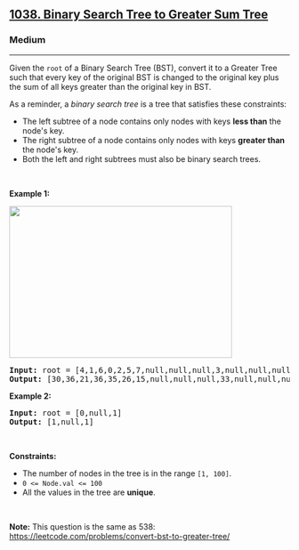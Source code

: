 <h2><a href="https://leetcode.com/problems/binary-search-tree-to-greater-sum-tree/">1038. Binary Search Tree to Greater Sum Tree</a></h2><h3>Medium</h3><hr><div><p usedbyfluent="true">Given the <code>root</code> of a Binary Search Tree (BST), convert it to a Greater Tree such that every key of the original BST is changed to the original key plus the sum of all keys greater than the original key in BST.</p>

<p usedbyfluent="true">As a reminder, a <em usedbyfluent="true">binary search tree</em> is a tree that satisfies these constraints:</p>

<ul usedbyfluent="true">
	<li usedbyfluent="true">The left subtree of a node contains only nodes with keys <strong usedbyfluent="true">less than</strong> the node's key.</li>
	<li usedbyfluent="true">The right subtree of a node contains only nodes with keys <strong usedbyfluent="true">greater than</strong> the node's key.</li>
	<li usedbyfluent="true">Both the left and right subtrees must also be binary search trees.</li>
</ul>

<p usedbyfluent="true">&nbsp;</p>
<p><strong usedbyfluent="true">Example 1:</strong></p>
<img alt="" src="https://assets.leetcode.com/uploads/2019/05/02/tree.png" style="width: 400px; height: 273px;">
<pre><strong>Input:</strong> root = [4,1,6,0,2,5,7,null,null,null,3,null,null,null,8]
<strong>Output:</strong> [30,36,21,36,35,26,15,null,null,null,33,null,null,null,8]
</pre>

<p><strong>Example 2:</strong></p>

<pre><strong>Input:</strong> root = [0,null,1]
<strong>Output:</strong> [1,null,1]
</pre>

<p>&nbsp;</p>
<p><strong>Constraints:</strong></p>

<ul>
	<li>The number of nodes in the tree is in the range <code>[1, 100]</code>.</li>
	<li><code>0 &lt;= Node.val &lt;= 100</code></li>
	<li>All the values in the tree are <strong>unique</strong>.</li>
</ul>

<p>&nbsp;</p>
<p><strong>Note:</strong> This question is the same as 538: <a href="https://leetcode.com/problems/convert-bst-to-greater-tree/" target="_blank">https://leetcode.com/problems/convert-bst-to-greater-tree/</a></p>
</div>